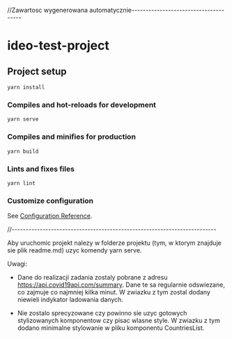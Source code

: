 //Zawartosc wygenerowana automatycznie--------------------------------------

# ideo-test-project

## Project setup
```
yarn install
```

### Compiles and hot-reloads for development
```
yarn serve
```

### Compiles and minifies for production
```
yarn build
```

### Lints and fixes files
```
yarn lint
```

### Customize configuration
See [Configuration Reference](https://cli.vuejs.org/config/).

//-------------------------------------------------------------------------

Aby uruchomic projekt nalezy w folderze projektu (tym, w ktorym znajduje
sie plik readme.md) uzyc komendy yarn serve.

Uwagi:
- Dane do realizacji zadania zostaly pobrane z adresu https://api.covid19api.com/summary.
Dane te sa regularnie odswiezane, co zajmuje co najmniej kilka minut. W zwiazku z tym
zostal dodany niewieli indykator ladowania danych.

- Nie zostalo sprecyzowane czy powinno sie uzyc gotowych stylizowanych komponentow czy
pisac wlasne style. W zwiazku z tym dodano minimalne stylowanie w pliku komponentu
CountriesList.